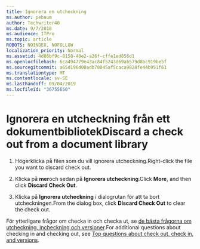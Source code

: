 ```yaml
---
title: Ignorera en utcheckning
ms.author: pebaum
author: Techwriter40
ms.date: 9/7/2018
ms.audience: ITPro
ms.topic: article
ROBOTS: NOINDEX, NOFOLLOW
localization_priority: Normal
ms.assetid: 4d86bf9c-8158-40e2-a26f-cffe1ed856d1
ms.openlocfilehash: 6ca494779e43ac84f5243d69ab579d8bc919be5f
ms.sourcegitcommit: a65d196d00adb70045af5caca9828fe44b951f61
ms.translationtype: MT
ms.contentlocale: sv-SE
ms.lasthandoff: 09/04/2019
ms.locfileid: "36755650"
---
```

# <a name="discard-a-check-out-from-a-document-library"></a><span data-ttu-id="5487c-102">Ignorera en utcheckning från ett dokumentbibliotek</span><span class="sxs-lookup"><span data-stu-id="5487c-102">Discard a check out from a document library</span></span>

1. <span data-ttu-id="5487c-103">Högerklicka på filen som du vill ignorera utcheckning.</span><span class="sxs-lookup"><span data-stu-id="5487c-103">Right-click the file you want to discard check out.</span></span>
    
2. <span data-ttu-id="5487c-104">Klicka på **mer**och sedan på **Ignorera utcheckning**.</span><span class="sxs-lookup"><span data-stu-id="5487c-104">Click **More**, and then click **Discard Check Out**.</span></span> 
    
3. <span data-ttu-id="5487c-105">Klicka på **Ignorera utcheckning** i dialogrutan för att ta bort utcheckningen.</span><span class="sxs-lookup"><span data-stu-id="5487c-105">From the dialog box, click **Discard Check Out** to clear the check out.</span></span> 
    
<span data-ttu-id="5487c-106">För ytterligare frågor om checka in och checka ut, se [de bästa frågorna om utcheckning, incheckning och versioner](https://go.microsoft.com/fwlink/?linkid=2018786).</span><span class="sxs-lookup"><span data-stu-id="5487c-106">For additional questions about checking in and checking out, see [Top questions about check out, check in, and versions](https://go.microsoft.com/fwlink/?linkid=2018786).</span></span>
  

